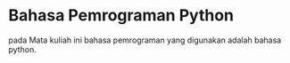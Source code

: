 # Bahasa Pemrograman Python

pada Mata kuliah ini bahasa pemrograman yang digunakan adalah bahasa python.
